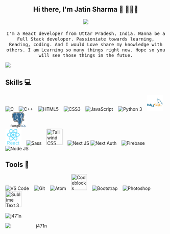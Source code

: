 
<h2 align='center'> Hi there, I'm Jatin Sharma 👋 🧑🏻‍💻 </h2>

<p align="center">
  <img src="https://images.squarespace-cdn.com/content/v1/5769fc401b631bab1addb2ab/1541580611624-TE64QGKRJG8SWAIUS7NS/ke17ZwdGBToddI8pDm48kPoswlzjSVMM-SxOp7CV59BZw-zPPgdn4jUwVcJE1ZvWQUxwkmyExglNqGp0IvTJZamWLI2zvYWH8K3-s_4yszcp2ryTI0HqTOaaUohrI8PI6FXy8c9PWtBlqAVlUS5izpdcIXDZqDYvprRqZ29Pw0o/coding-freak.gif" width=""><br><br>
  <samp> I'm a React developer from Uttar Pradesh, India. Wanna be a Full Stack developer. Passioniate towards learning, Reading, coding. And I would Love share my knowledge with others. I am Learning so many things right now. Hope so you will see those things in the futue.
  </samp>
  <br>
  
    
  ![](https://komarev.com/ghpvc/?username=j471n&color=green&style=flat-square&label=PROFILE+VIEWS)
    
</p>



  
## Skills 💻

<p>
  <img title="C" src="https://img.icons8.com/color/50/000000/c-programming.png"/>&nbsp;&nbsp;&nbsp;
  <img title="C++" src="https://img.icons8.com/color/50/000000/c-plus-plus-logo.png"/>&nbsp;&nbsp;&nbsp;
  <img title="HTML5" src="https://img.icons8.com/color/50/000000/html-5.png"/>&nbsp;&nbsp;&nbsp;
  <img title="CSS3" src="https://img.icons8.com/color/50/000000/css3.png"/>&nbsp;&nbsp;&nbsp;
  <img title="JavaScript" src="https://img.icons8.com/color/48/000000/javascript.png"/>&nbsp;&nbsp;&nbsp;
  <img title="Python 3" src="https://img.icons8.com/color/50/000000/python.png"/>&nbsp;&nbsp;&nbsp;
  <img title="MySQL" src="https://raw.githubusercontent.com/devicons/devicon/master/icons/mysql/mysql-original-wordmark.svg" width="50" height="50" />&nbsp;&nbsp;&nbsp;
  <img title="PostgreSQL" src="https://raw.githubusercontent.com/devicons/devicon/master/icons/postgresql/postgresql-original-wordmark.svg" width="50" height="50" />&nbsp;&nbsp;&nbsp;
  <br>
  <img title="React" src="https://raw.githubusercontent.com/devicons/devicon/master/icons/react/react-original-wordmark.svg" width="50" height="50" />&nbsp;&nbsp;&nbsp;
  <img title="Sass" src="https://img.icons8.com/color/50/000000/sass.png"/>&nbsp;&nbsp;&nbsp;
  <img title="Tailwind CSS" src="https://www.vectorlogo.zone/logos/tailwindcss/tailwindcss-icon.svg" width="50" height="50" />&nbsp;&nbsp;&nbsp;
  <img title="Next JS" src="https://i.imgur.com/hv8GCUl.png" height="50" />
  <img title="Next Auth" src="https://next-auth.js.org/img/logo/logo-sm.png" height="50" />&nbsp;&nbsp;&nbsp;
  <img title="Firebase" src="https://i.imgur.com/ySmf4g5.png" height="50" />&nbsp;&nbsp;&nbsp;
  <img title="Node JS" src="https://portfolio-eatedtioe-j471n.vercel.app/img/skills/nodejs.webp" height="50" />&nbsp;&nbsp;&nbsp;
  
  
  
</p>

 ## Tools 🚀
  <img title="VS Code" src="https://img.icons8.com/fluent/50/000000/visual-studio-code-2019.png"/>&nbsp;&nbsp;&nbsp;
  <img title="Git" src="https://img.icons8.com/color/52/000000/git.png"/>&nbsp;&nbsp;&nbsp;
  <img title="Atom" src="https://img.icons8.com/ios/50/000000/atom-editor.png"/>&nbsp;&nbsp;&nbsp;
  <img title="Codeblocks" src="https://www.codewithc.com/wp-content/uploads/2014/08/codeblocks-featured.png" width="50" height="50" />&nbsp;&nbsp;&nbsp;
  <img title="Bootstrap" src="https://img.icons8.com/color/48/000000/bootstrap.png"/>&nbsp;&nbsp;&nbsp;
  <img title="Photoshop" src="https://img.icons8.com/fluent/48/000000/adobe-photoshop.png"/>&nbsp;&nbsp;&nbsp;
  <img title="Sublime Text 3" src="https://pbs.twimg.com/media/DJnkUqqVoAAFGQO.png" width="50" height="50" />&nbsp;&nbsp;&nbsp;

<!-- Most Used Language -->
<p><img align="center" src="https://github-readme-stats.vercel.app/api/top-langs?username=j471n&show_icons=true&locale=en&layout=compact" alt="j471n" /></p>

<!-- Buy me a cup of coffee -->
<p align="center"><a href="https://www.buymeacoffee.com/j471n"> <img align="left" src="https://cdn.buymeacoffee.com/buttons/v2/default-yellow.png" height="50" width="210" alt="j471n" /></a></p>

<br>





